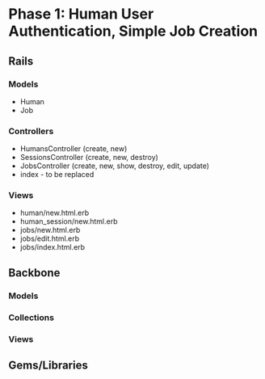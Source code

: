 # Phase 1: Human User Authentication, Simple Job Creation 

## Rails
### Models
* Human
* Job

### Controllers
* HumansController (create, new)
* SessionsController (create, new, destroy)
* JobsController (create, new, show, destroy, edit, update)
* index - to be replaced

### Views
* human/new.html.erb
* human_session/new.html.erb
* jobs/new.html.erb
* jobs/edit.html.erb
* jobs/index.html.erb

## Backbone
### Models

### Collections

### Views

## Gems/Libraries
